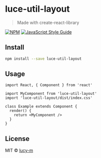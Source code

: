 # luce-util-layout

> Made with create-react-library

[![NPM](https://img.shields.io/npm/v/luce-util-layout.svg)](https://www.npmjs.com/package/luce-util-layout) [![JavaScript Style Guide](https://img.shields.io/badge/code_style-standard-brightgreen.svg)](https://standardjs.com)

## Install

```bash
npm install --save luce-util-layout
```

## Usage

```tsx
import React, { Component } from 'react'

import MyComponent from 'luce-util-layout'
import 'luce-util-layout/dist/index.css'

class Example extends Component {
  render() {
    return <MyComponent />
  }
}
```

## License

MIT © [lucy-m](https://github.com/lucy-m)
